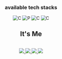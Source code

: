  <!--[header](https://capsule-render.vercel.app/api?type=wave&color=auto&height=300&section=header&text=Welcome%20&fontSize=90)-->


 

 <h3 align="center"> available tech stacks </h3>
 <div align="center">
<img alt="C" src ="https://img.shields.io/badge/C-A8B9CC.svg?&style=for-the-badge&logo=C&logoColor=white"/> 
 <img alt="P" src ="https://img.shields.io/badge/Python-3766AB.svg?&style=for-the-badge&logo=Python&logoColor=white"/> 
 <img alt="C" src ="https://img.shields.io/badge/JavaScript-F7DF1E.svg?&style=for-the-badge&logo=JAVASCRIPT&logoColor=white"/>
 <img alt="C" src ="https://img.shields.io/badge/HTML-E34F26.svg?&style=for-the-badge&logo=HTML5&logoColor=white"/>


</div>

 <h2 align="center"> It's Me </h2><br>
<div align="center">
<a href="https://www.instagram.com/t.x______x.d/" target="_blank"><img src="https://img.shields.io/badge/t.x______x.d-E4405F?style=flat-square&logo=Instagram&logoColor=white"/>
<a href="https://github.com/ddongbu" target="_blank"><img src="https://img.shields.io/badge/ddongbu-181717?style=flat-square&logo=GitHUB&logoColor=white"/>
 <a href="https://www.facebook.com/profile.php?id=100019359516667" target="_blank"><img src="https://img.shields.io/badge/이상민-1877F2?style=flat-square&logo=FaceBook&logoColor=white"/>
 <a href="https://mail.google.com/mail/" target="_blank"><img src="https://img.shields.io/badge/sang214q-EA4335?style=flat-square&logo=Gmail&logoColor=white"/>
</div>

